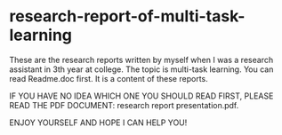 # research-report-of-multi-task-learning
These are the research reports written by myself when I was a research assistant in 3th year at college.
The topic is multi-task learning.
You can read Readme.doc first. It is a content of these reports.

IF YOU HAVE NO IDEA WHICH ONE YOU SHOULD READ FIRST, PLEASE READ THE PDF DOCUMENT: research report presentation.pdf.

ENJOY YOURSELF AND HOPE I CAN HELP YOU!
